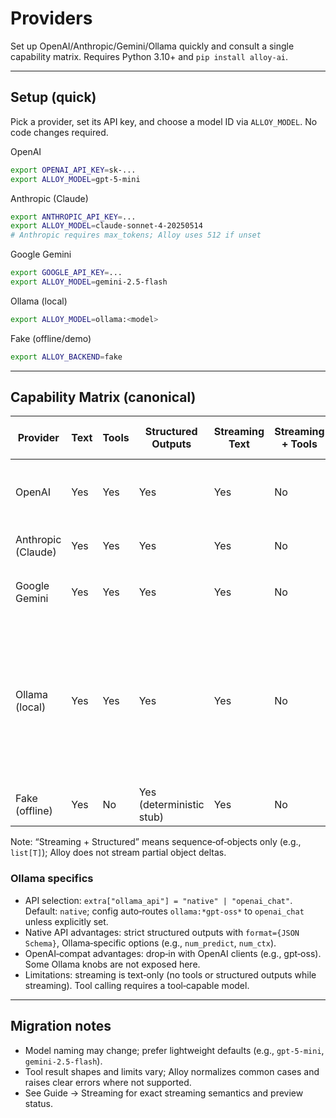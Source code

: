 # Providers

Set up OpenAI/Anthropic/Gemini/Ollama quickly and consult a single capability matrix. Requires Python 3.10+ and `pip install alloy-ai`.

---

## Setup (quick)

Pick a provider, set its API key, and choose a model ID via `ALLOY_MODEL`. No code changes required.

OpenAI
```bash
export OPENAI_API_KEY=sk-...
export ALLOY_MODEL=gpt-5-mini
```

Anthropic (Claude)
```bash
export ANTHROPIC_API_KEY=...
export ALLOY_MODEL=claude-sonnet-4-20250514
# Anthropic requires max_tokens; Alloy uses 512 if unset
```

Google Gemini
```bash
export GOOGLE_API_KEY=...
export ALLOY_MODEL=gemini-2.5-flash
```

Ollama (local)
```bash
export ALLOY_MODEL=ollama:<model>
```

Fake (offline/demo)
```bash
export ALLOY_BACKEND=fake
```

---

## Capability Matrix (canonical)

| Provider | Text | Tools | Structured Outputs | Streaming Text | Streaming + Tools | Streaming + Structured | Notes |
|---|---|---|---|---|---|---|---|
| OpenAI | Yes | Yes | Yes | Yes | No | No | Uses Responses API; auto-finalize missing structured output on OpenAI when enabled. |
| Anthropic (Claude) | Yes | Yes | Yes | Yes | No | No | Requires `max_tokens` (Alloy uses 512 if unset). |
| Google Gemini | Yes | Yes | Yes | Yes | No | No | Requires `max_tool_turns` configured; uses `google-genai`. |
| Ollama (local) | Yes | Yes | Yes | Yes | No | No | Two APIs: native `/api/chat` (JSON Schema via `format`, full Ollama options) and OpenAI‑compatible Chat Completions. Default is native; config auto‑routes `ollama:*gpt-oss*` to compat unless overridden via `extra["ollama_api"]`. |
| Fake (offline) | Yes | No | Yes (deterministic stub) | Yes | No | No | Offline backend for CI/examples; not for production. |

Note: “Streaming + Structured” means sequence‑of‑objects only (e.g., `list[T]`); Alloy does not stream partial object deltas.

### Ollama specifics

- API selection: `extra["ollama_api"] = "native" | "openai_chat"`. Default: `native`; config auto‑routes `ollama:*gpt-oss*` to `openai_chat` unless explicitly set.
- Native API advantages: strict structured outputs with `format={JSON Schema}`, Ollama‑specific options (e.g., `num_predict`, `num_ctx`).
- OpenAI‑compat advantages: drop‑in with OpenAI clients (e.g., gpt‑oss). Some Ollama knobs are not exposed here.
- Limitations: streaming is text‑only (no tools or structured outputs while streaming). Tool calling requires a tool‑capable model.

---

## Migration notes

- Model naming may change; prefer lightweight defaults (e.g., `gpt-5-mini`, `gemini-2.5-flash`).
- Tool result shapes and limits vary; Alloy normalizes common cases and raises clear errors where not supported.
- See Guide → Streaming for exact streaming semantics and preview status.

